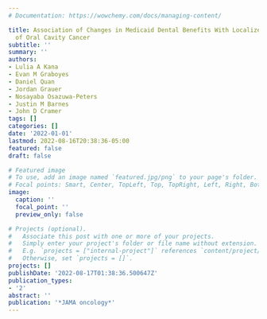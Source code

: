 ```yaml
---
# Documentation: https://wowchemy.com/docs/managing-content/

title: Association of Changes in Medicaid Dental Benefits With Localized Diagnosis
  of Oral Cavity Cancer
subtitle: ''
summary: ''
authors:
- Lulia A Kana
- Evan M Graboyes
- Daniel Quan
- Jordan Grauer
- Nosayaba Osazuwa-Peters
- Justin M Barnes
- John D Cramer
tags: []
categories: []
date: '2022-01-01'
lastmod: 2022-08-16T20:38:36-05:00
featured: false
draft: false

# Featured image
# To use, add an image named `featured.jpg/png` to your page's folder.
# Focal points: Smart, Center, TopLeft, Top, TopRight, Left, Right, BottomLeft, Bottom, BottomRight.
image:
  caption: ''
  focal_point: ''
  preview_only: false

# Projects (optional).
#   Associate this post with one or more of your projects.
#   Simply enter your project's folder or file name without extension.
#   E.g. `projects = ["internal-project"]` references `content/project/deep-learning/index.md`.
#   Otherwise, set `projects = []`.
projects: []
publishDate: '2022-08-17T01:38:36.500647Z'
publication_types:
- '2'
abstract: ''
publication: '*JAMA oncology*'
---
```

